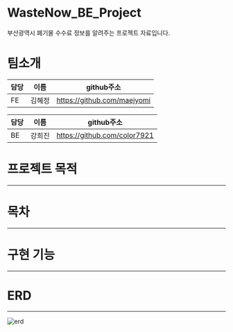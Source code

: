 # WasteNow_BE_Project 
부산광역시 폐기물 수수료 정보를 알려주는 프로젝트 자료입니다.

# 팀소개
|담당|이름|github주소|
|------|---|---|
|FE|김혜정|https://github.com/maejyomi|


|담당|이름|github주소|
|------|---|---|
|BE|강희진|https://github.com/color7921|

# 프로젝트 목적
---

# 목차
--- 

# 구현 기능
---

# ERD
---
![erd](https://github.com/color7921/WasteNow_BE_Project/assets/132988693/cbbc8912-2af3-4f94-92c3-d4debeb977f1)
